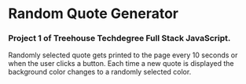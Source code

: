 # Random Quote Generator

### Project 1 of Treehouse Techdegree Full Stack JavaScript.

Randomly selected quote gets printed to the page every 10 seconds or when the user clicks a button.
Each time a new quote is displayed the background color changes to a randomly selected color.

